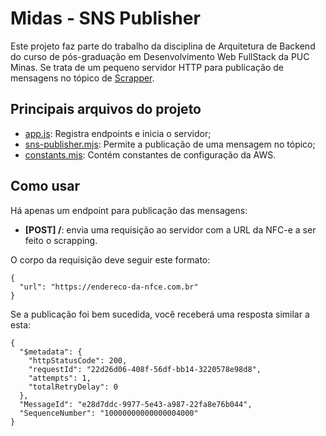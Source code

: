 # Midas - SNS Publisher

Este projeto faz parte do trabalho da disciplina de Arquitetura de Backend do curso de pós-graduação em Desenvolvimento Web FullStack da PUC Minas. Se trata de um pequeno servidor HTTP para publicação de mensagens no tópico de [Scrapper](https://github.com/RicardoGPP/dwfs-abeol2-midas-scrapper-lambda).

## Principais arquivos do projeto

 - [app.js](https://github.com/RicardoGPP/dwfs-abeol2-midas-sns-publisher/blob/main/app.js): Registra endpoints e inicia o servidor;
 - [sns-publisher.mjs](https://github.com/RicardoGPP/dwfs-abeol2-midas-sns-publisher/blob/main/src/publisher/sns-publisher.mjs): Permite a publicação de uma mensagem no tópico;
 - [constants.mjs](https://github.com/RicardoGPP/dwfs-abeol2-midas-sns-publisher/blob/main/src/util/constants.mjs): Contém constantes de configuração da AWS.

## Como usar

Há apenas um endpoint para publicação das mensagens:

 - **[POST] /**: envia uma requisição ao servidor com a URL da NFC-e a ser feito o scrapping.

O corpo da requisição deve seguir este formato:

```
{
  "url": "https://endereco-da-nfce.com.br"
}
```

Se a publicação foi bem sucedida, você receberá uma resposta similar a esta:

```
{
  "$metadata": {
    "httpStatusCode": 200,
    "requestId": "22d26d06-408f-56df-bb14-3220578e98d8",
    "attempts": 1,
    "totalRetryDelay": 0
  },
  "MessageId": "e28d7ddc-9977-5e43-a987-22fa8e76b044",
  "SequenceNumber": "10000000000000004000"
}
```
